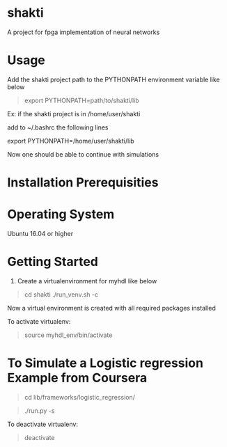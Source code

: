 # shakti
A project for fpga implementation of neural networks

# Usage

Add the shakti project path to the PYTHONPATH environment variable like below
> export PYTHONPATH=path/to/shakti/lib

Ex: if the shakti project is in /home/user/shakti

add to ~/.bashrc the following lines

export PYTHONPATH=/home/user/shakti/lib

Now one should be able to continue with simulations

# Installation Prerequisities

# Operating System

Ubuntu 16.04 or higher

# Getting Started

1) Create a virtualenvironment for myhdl like below

> cd shakti
> ./run_venv.sh -c

Now a virtual environment is created with all required packages installed

To activate virtualenv:

> source myhdl_env/bin/activate


# To Simulate a Logistic regression Example from Coursera

> cd lib/frameworks/logistic_regression/
 
> ./run.py -s 

  
To deactivate virtualenv:

> deactivate

